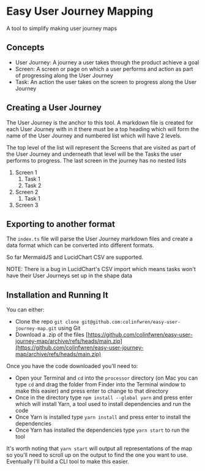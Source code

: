 # Easy User Journey Mapping
A tool to simplify making user journey maps

## Concepts
- User Journey: A journey a user takes through the product achieve a goal
- Screen: A screen or page on which a user performs and action as part of progressing along the User Journey
- Task: An action the user takes on the screen to progress along the User Journey

## Creating a User Journey
The User Journey is the anchor to this tool. A markdown file is created for each User Journey with in it there must be
a top heading which will form the name of the User Journey and numbered list which will have 2 levels.

The top level of the list will represent the Screens that are visited as part of the User Journey and underneath
that level will be the Tasks the user performs to progress. The last screen in the journey has no nested lists

1. Screen 1
   1. Task 1
   2. Task 2
2. Screen 2
   1. Task 1
3. Screen 3

## Exporting to another format
The `index.ts` file will parse the User Journey markdown files and create a data format which can be converted into 
different formats. 

So far MermaidJS and LucidChart CSV are supported.

NOTE: There is a bug in LucidChart's CSV import which means tasks won't have their User Journeys set up in the shape data

## Installation and Running It
You can either:
- Clone the repo `git clone git@github.com:colinfwren/easy-user-journey-map.git` using Git
- Download a .zip of the files [https://github.com/colinfwren/easy-user-journey-map/archive/refs/heads/main.zip](https://github.com/colinfwren/easy-user-journey-map/archive/refs/heads/main.zip)

Once you have the code downloaded you'll need to:
- Open your Terminal and `cd` into the `processor` directory (on Mac you can type `cd` and drag the folder from Finder into the Terminal window to make this easier) and press enter to change to that directory
- Once in the directory type `npm install --global yarn` and press enter which will install Yarn, a tool used to install dependencies and run the code
- Once Yarn is installed type `yarn install` and press enter to install the dependencies
- Once Yarn has installed the dependencies type `yarn start` to run the tool

It's worth noting that `yarn start` will output all representations of the map so you'll need to scroll up on the output to find the one you want to use. Eventually I'll build a CLI tool to make this easier.

